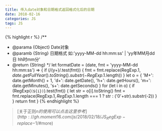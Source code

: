 ```yaml
---
title: 传入date对象和日期格式返回格式化后的日期
date: 2018-02-16
categories: JS
tags: JS
---
```


{% highlight r %}
/**
 * @parama  {Object} Date对象
 * @paramb  {String} 日期格式 如:'yyyy-MM-dd hh:mm:ss' | 'yy年MM月dd日 hh时mm分'
 * @return  {String}
 */
let formatDate = (date, fmt = 'yyyy-MM-dd hh:mm:ss') => {
	if (/(y+)/.test(fmt)) {
		fmt = fmt.replace(RegExp.$1, date.getFullYear().toString().substr(-RegExp.$1.length))
	}
	let o = {
		'M+': date.getMonth() + 1,
		'd+': date.getDate(),
		'h+': date.getHours(),
		'm+': date.getMinutes(),
		's+': date.getSeconds()
	}
	for (let i in o) {
		if (RegExp(`(${i})`).test(fmt)) {
			let str = o[i].toString()
			fmt = fmt.replace(RegExp.$1, RegExp.$1.length === 1 ? str : ('0'+str).substr(-2))
		}
	}
	return fmt
}
{% endhighlight %}
>[关于正则$n的使用可以点击这里参考](http://gh.moment16.com/js/2018/02/18/JS_RegExp-replace-$1/#more)